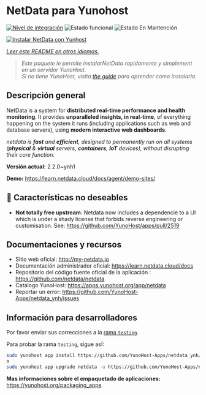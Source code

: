 <!--
Este archivo README esta generado automaticamente<https://github.com/YunoHost/apps/tree/master/tools/readme_generator>
No se debe editar a mano.
-->

# NetData para Yunohost

[![Nivel de integración](https://apps.yunohost.org/badge/integration/netdata)](https://ci-apps.yunohost.org/ci/apps/netdata/)
![Estado funcional](https://apps.yunohost.org/badge/state/netdata)
![Estado En Mantención](https://apps.yunohost.org/badge/maintained/netdata)

[![Instalar NetData con Yunhost](https://install-app.yunohost.org/install-with-yunohost.svg)](https://install-app.yunohost.org/?app=netdata)

*[Leer este README en otros idiomas.](./ALL_README.md)*

> *Este paquete le permite instalarNetData rapidamente y simplement en un servidor YunoHost.*  
> *Si no tiene YunoHost, visita [the guide](https://yunohost.org/install) para aprender como instalarla.*

## Descripción general

NetData is a system for **distributed real-time performance and health monitoring**.
It provides **unparalleled insights, in real-time**, of everything happening on the
system it runs (including applications such as web and database servers), using
**modern interactive web dashboards**.

_netdata is **fast** and **efficient**, designed to permanently run on all systems
(**physical** & **virtual** servers, **containers**, **IoT** devices), without
disrupting their core function._


**Versión actual:** 2.2.0~ynh1

**Demo:** <https://learn.netdata.cloud/docs/agent/demo-sites/>
## :red_circle: Características no deseables

- **Not totally free upstream**: Netdata now includes a dependencie to a UI which is under a shady license that forbids reverse engineering or customisation. See: https://github.com/YunoHost/apps/pull/2519

## Documentaciones y recursos

- Sitio web oficial: <http://my-netdata.io>
- Documentación administrador oficial: <https://learn.netdata.cloud/docs>
- Repositorio del código fuente oficial de la aplicación : <https://github.com/netdata/netdata>
- Catálogo YunoHost: <https://apps.yunohost.org/app/netdata>
- Reportar un error: <https://github.com/YunoHost-Apps/netdata_ynh/issues>

## Información para desarrolladores

Por favor enviar sus correcciones a la [rama `testing`](https://github.com/YunoHost-Apps/netdata_ynh/tree/testing).

Para probar la rama `testing`, sigue asÍ:

```bash
sudo yunohost app install https://github.com/YunoHost-Apps/netdata_ynh/tree/testing --debug
o
sudo yunohost app upgrade netdata -u https://github.com/YunoHost-Apps/netdata_ynh/tree/testing --debug
```

**Mas informaciones sobre el empaquetado de aplicaciones:** <https://yunohost.org/packaging_apps>
